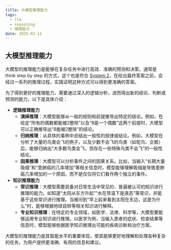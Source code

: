 ```yaml
---
title: 大模型推理能力
tags:
  - llm
  - reasoning
  - 推理能力
date: 2025-02-11
---
```


## 大模型推理能力

大模型的推理能力是能够在复杂任务中进行高效、准确的预测和决策，通常是 think step by step 的方式，这个也是符合 [System 2](https://zh.wikipedia.org/zh-tw/%E5%BF%AB%E6%80%9D%E6%85%A2%E6%83%B3)，在给出最终答案之前，会经过一系列的推理过程，实践证明这种方式可以得到更准确的答案。

为了得到更好的推理能力，需要通过深入的逻辑分析，进而得出新的结论、判断或预测的能力，以下是具体介绍：

- **逻辑推理能力**
    - **演绎推理**：大模型能够从一般的规则和前提推导出特定的结论。例如，在给定“所有的偶数都能被2整除”以及“8是一个偶数”这两个前提时，大模型可以正确推导出“8能被2整除”的结论。
    - **归纳推理**：从具体的事例中总结出一般性的规律或结论。例如，大模型在分析了大量的鸟类会飞的例子，以及少数不会飞的鸟类（如鸵鸟、企鹅）后，能够归纳出“大多数鸟类会飞，但存在一些特殊鸟类不会飞”的一般性结论。
    - **因果推理**：大模型可以分析事件之间的因果关系。比如，当输入“长期大量吸烟”和“患肺癌的几率增加”等相关信息时，模型能够理解吸烟是导致患肺癌几率增加的一个原因，而不是仅仅将它们看作两个独立的事件。
- **知识推理能力**
    - **常识推理**：大模型需要具备对日常生活中常见的、普遍被认可的知识进行推理的能力。如知道“太阳从东方升起”“水在常温下是液态”等常识，并能基于这些常识进行推理。当被问到“早上起来看到太阳在东边，这是为什么”时，能够根据地球自转等相关知识进行解释。
    - **专业知识推理**：在特定的专业领域，如医学、法律、科学等，大模型要能够运用专业知识进行推理。以医学为例，当输入患者的症状、检查结果等信息时，模型能够依据医学知识推理出可能的疾病诊断和治疗方案。

大模型的推理能力是其智能水平的重要体现，使其能够更好地理解和处理各种复杂的任务，为用户提供更准确、有用的信息和建议。
